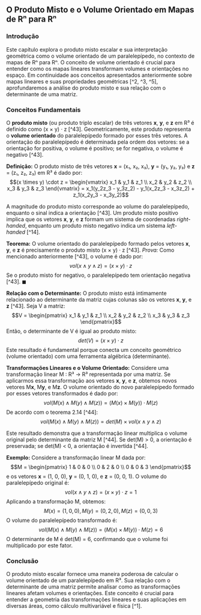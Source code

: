 ## O Produto Misto e o Volume Orientado em Mapas de Rⁿ para Rⁿ

### Introdução
Este capítulo explora o produto misto escalar e sua interpretação geométrica como o volume orientado de um paralelepípedo, no contexto de mapas de Rⁿ para Rⁿ. O conceito de volume orientado é crucial para entender como os mapas lineares transformam volumes e orientações no espaço. Em continuidade aos conceitos apresentados anteriormente sobre mapas lineares e suas propriedades geométricas [^2, ^3, ^5], aprofundaremos a análise do produto misto e sua relação com o determinante de uma matriz.

### Conceitos Fundamentais
O **produto misto** (ou produto triplo escalar) de três vetores **x**, **y**, e **z** em R³ é definido como (x × y) · z [^43]. Geometricamente, este produto representa o **volume orientado** do paralelepípedo formado por esses três vetores. A orientação do paralelepípedo é determinada pela ordem dos vetores: se a orientação for positiva, o volume é positivo; se for negativa, o volume é negativo [^43].

**Definição:** O produto misto de três vetores **x** = (x₁, x₂, x₃), **y** = (y₁, y₂, y₃) e **z** = (z₁, z₂, z₃) em R³ é dado por:
$$(x \times y) \cdot z = \begin{vmatrix} x_1 & y_1 & z_1 \\ x_2 & y_2 & z_2 \\ x_3 & y_3 & z_3 \end{vmatrix} = x_1(y_2z_3 - y_3z_2) - y_1(x_2z_3 - x_3z_2) + z_1(x_2y_3 - x_3y_2)$$

A magnitude do produto misto corresponde ao volume do paralelepípedo, enquanto o sinal indica a orientação [^43]. Um produto misto positivo implica que os vetores **x**, **y**, e **z** formam um sistema de coordenadas *right-handed*, enquanto um produto misto negativo indica um sistema *left-handed* [^14].

**Teorema:** O volume orientado do paralelepípedo formado pelos vetores **x**, **y**, e **z** é precisamente o produto misto (x × y) · z [^43].
*Prova:* Como mencionado anteriormente [^43], o volume é dado por:
$$vol(x \wedge y \wedge z) = (x \times y) \cdot z$$
Se o produto misto for negativo, o paralelepípedo tem orientação negativa [^43]. $\blacksquare$

**Relação com o Determinante:**
O produto misto está intimamente relacionado ao determinante da matriz cujas colunas são os vetores **x**, **y**, e **z** [^43]. Seja V a matriz:
$$V = \begin{pmatrix} x_1 & y_1 & z_1 \\ x_2 & y_2 & z_2 \\ x_3 & y_3 & z_3 \end{pmatrix}$$
Então, o determinante de V é igual ao produto misto:
$$det(V) = (x \times y) \cdot z$$
Este resultado é fundamental porque conecta um conceito geométrico (volume orientado) com uma ferramenta algébrica (determinante).

**Transformações Lineares e o Volume Orientado:**
Considere uma transformação linear M : R³ → R³ representada por uma matriz. Se aplicarmos essa transformação aos vetores **x**, **y**, e **z**, obtemos novos vetores M**x**, M**y**, e M**z**. O volume orientado do novo paralelepípedo formado por esses vetores transformados é dado por:
$$vol(M(x) \wedge M(y) \wedge M(z)) = (M(x) \times M(y)) \cdot M(z)$$
De acordo com o teorema 2.14 [^44]:
$$vol(M(x) \wedge M(y) \wedge M(z)) = det(M) \times vol(x \wedge y \wedge z)$$

Este resultado demonstra que a transformação linear multiplica o volume original pelo determinante da matriz M [^44]. Se det(M) > 0, a orientação é preservada; se det(M) < 0, a orientação é invertida [^44].

**Exemplo:**
Considere a transformação linear M dada por:
$$M = \begin{pmatrix} 1 & 0 & 0 \\ 0 & 2 & 0 \\ 0 & 0 & 3 \end{pmatrix}$$
e os vetores **x** = (1, 0, 0), **y** = (0, 1, 0), e **z** = (0, 0, 1). O volume do paralelepípedo original é:
$$vol(x \wedge y \wedge z) = (x \times y) \cdot z = 1$$
Aplicando a transformação M, obtemos:
$$M(x) = (1, 0, 0), M(y) = (0, 2, 0), M(z) = (0, 0, 3)$$
O volume do paralelepípedo transformado é:
$$vol(M(x) \wedge M(y) \wedge M(z)) = (M(x) \times M(y)) \cdot M(z) = 6$$
O determinante de M é det(M) = 6, confirmando que o volume foi multiplicado por este fator.

### Conclusão
O produto misto escalar fornece uma maneira poderosa de calcular o volume orientado de um paralelepípedo em R³. Sua relação com o determinante de uma matriz permite analisar como as transformações lineares afetam volumes e orientações. Este conceito é crucial para entender a geometria das transformações lineares e suas aplicações em diversas áreas, como cálculo multivariável e física [^1].

<!-- END -->